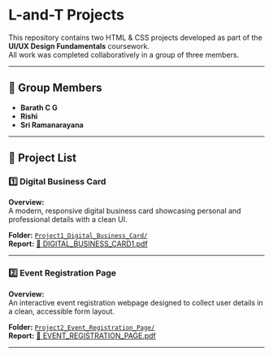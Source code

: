 # L-and-T Projects

This repository contains two HTML & CSS projects developed as part of the **UI/UX Design Fundamentals** coursework.  
All work was completed collaboratively in a group of three members.

---

## 👥 Group Members
- **Barath C G**  
- **Rishi**  
- **Sri Ramanarayana**  

---

## 📂 Project List

### **1️⃣ Digital Business Card**
**Overview:**  
A modern, responsive digital business card showcasing personal and professional details with a clean UI.  

**Folder:** [`Project1_Digital_Business_Card/`](./Project1_Digital_Business_Card)  
**Report:** [📄 DIGITAL_BUSINESS_CARD1.pdf](./Project1_Digital_Business_Card/DIGITAL%20BUSINESS%20CARD1.pdf)


---

### **2️⃣ Event Registration Page**
**Overview:**  
An interactive event registration webpage designed to collect user details in a clean, accessible form layout.  

**Folder:** [`Project2_Event_Registration_Page/`](./Project2_Event_Registration_Page)  
**Report:** [📄 EVENT_REGISTRATION_PAGE.pdf](./EVENT_REGISTRATION_PAGE.pdf)  

---

